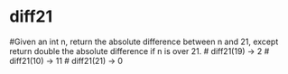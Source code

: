 # diff21
#Given an int n, return the absolute difference between n and 21, except return double the absolute difference if n is over 21.   # diff21(19) → 2 # diff21(10) → 11 # diff21(21) → 0
